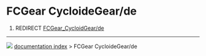 # FCGear CycloideGear/de
1.  REDIRECT [FCGear_CycloidGear/de](FCGear_CycloidGear/de.md)



---
![](images/Right_arrow.png) [documentation index](../README.md) > FCGear CycloideGear/de
